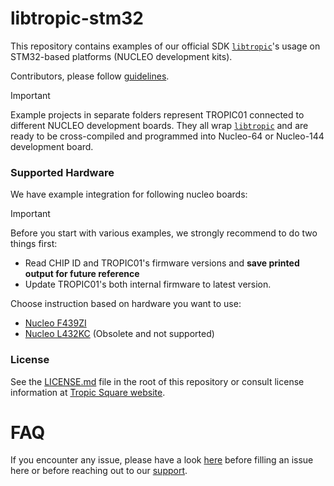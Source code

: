 # libtropic-stm32

This repository contains examples of our official SDK [`libtropic`](https://github.com/tropicsquare/libtropic)'s usage on STM32-based platforms (NUCLEO development kits).

Contributors, please follow [guidelines](https://github.com/tropicsquare/libtropic-stm32/blob/master/CONTRIBUTING.md).


 > [!IMPORTANT]
 > Example projects in separate folders represent TROPIC01 connected to different NUCLEO development boards. They all wrap [`libtropic`](https://github.com/tropicsquare/libtropic) and are ready to be cross-compiled and programmed into Nucleo-64 or Nucleo-144 development board.

### Supported Hardware

We have example integration for following nucleo boards:

 > [!IMPORTANT]
 > Before you start with various examples, we strongly recommend to do two things first:
 > * Read CHIP ID and TROPIC01's firmware versions and **save printed output for future reference**
 > * Update TROPIC01's both internal firmware to latest version.

Choose instruction based on hardware you want to use:
* [Nucleo F439ZI](./NUCLEO_F439ZI/README.md)
* [Nucleo L432KC](./NUCLEO_L432KC/README.md) (Obsolete and not supported)

### License

See the [LICENSE.md](LICENSE.md) file in the root of this repository or consult license information at [Tropic Square website](https://tropicsquare.com/license).

# FAQ

If you encounter any issue, please have a look [here](./FAQ.md) before filling an issue here or before reaching out to our [support](https://www.tropicsquare.com/contact-us).
